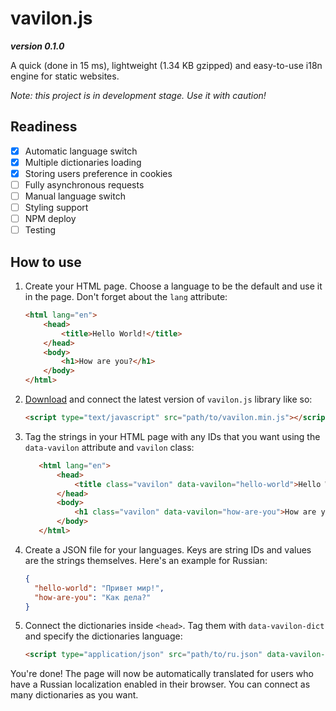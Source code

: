 # vavilon.js

*__version 0.1.0__*

A quick (done in 15 ms), lightweight (1.34 KB gzipped) and easy-to-use i18n engine for static websites.

*Note: this project is in development stage. Use it with caution!*

## Readiness

* [x] Automatic language switch
* [x] Multiple dictionaries loading
* [x] Storing users preference in cookies
* [ ] Fully asynchronous requests
* [ ] Manual language switch
* [ ] Styling support
* [ ] NPM deploy
* [ ] Testing

## How to use

1. Create your HTML page. Choose a language to be the default and use it in the
   page. Don't forget about the `lang` attribute:
   
   ```html
   <html lang="en">
       <head>
           <title>Hello World!</title>
       </head>
       <body>
           <h1>How are you?</h1>
       </body>
   </html>
   ```

2. [Download][releases] and connect the latest version of `vavilon.js` library 
   like so:

   ```html
   <script type="text/javascript" src="path/to/vavilon.min.js"></script>
   ```
   
3. Tag the strings in your HTML page with any IDs that you want using the
   `data-vavilon` attribute and `vavilon` class:
   
   ```html
      <html lang="en">
          <head>
              <title class="vavilon" data-vavilon="hello-world">Hello World!</title>
          </head>
          <body>
              <h1 class="vavilon" data-vavilon="how-are-you">How are you?</h1>
          </body>
      </html>
   ```
   
4. Create a JSON file for your languages. Keys are string IDs and values are the
   strings themselves. Here's an example for Russian:
   
   ```json
   {
     "hello-world": "Привет мир!",
     "how-are-you": "Как дела?"
   }
   ```
   
5. Connect the dictionaries inside `<head>`. Tag them with `data-vavilon-dict`
   and specify the dictionaries language:

   ```html
   <script type="application/json" src="path/to/ru.json" data-vavilon-dict="ru"></script>
   ```
   
You're done! The page will now be automatically translated for users who have
a Russian localization enabled in their browser. You can connect as many 
dictionaries as you want.

[releases]: https://github.com/vavilon-js/vavilon.js/releases
